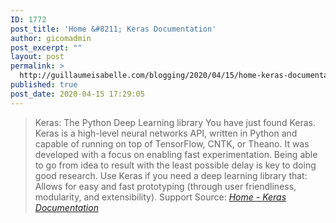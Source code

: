 ```yaml
---
ID: 1772
post_title: 'Home &#8211; Keras Documentation'
author: gicomadmin
post_excerpt: ""
layout: post
permalink: >
  http://guillaumeisabelle.com/blogging/2020/04/15/home-keras-documentation-2/
published: true
post_date: 2020-04-15 17:29:05
---
```

> Keras: The Python Deep Learning library You have just found Keras. Keras is a high-level neural networks API, written in Python and capable of running on top of TensorFlow, CNTK, or Theano. It was developed with a focus on enabling fast experimentation. Being able to go from idea to result with the least possible delay is key to doing good research. Use Keras if you need a deep learning library that: Allows for easy and fast prototyping (through user friendliness, modularity, and extensibility). Support Source: *[Home - Keras Documentation][1]*

 [1]: https://keras.io/